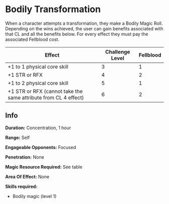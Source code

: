 # Bodily Transformation

When a character attempts a transformation, they make a Bodily Magic Roll. Depending on the wins achieved, the user can gain benefits associated with that CL and all the benefits below. For every effect they must pay the associated Fellblood cost.

| Effect                                                          | Challenge Level | Fellblood |
| --------------------------------------------------------------- | --------------- | --------- |
| +1 to 1 physical core skill                                     | 3               | 1         |
| +1 STR or RFX                                                   | 4               | 2         |
| +1 to 2 physical core skill                                     | 5               | 1         |
| +1 STR or RFX (cannot take the same attribute from CL 4 effect) | 6               | 2         |

## Info

**Duration:** Concentration, 1 hour

**Range:** Self

**Engageable Opponents:** Focused

**Penetration:** None

**Magic Resource Required:** See table

**Area Of Effect:** None

**Skills required:**

- Bodily magic (level 1)
